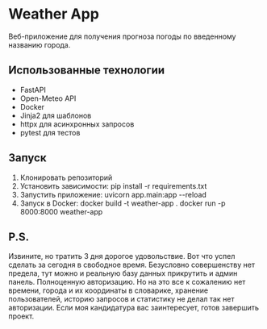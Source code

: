 # Weather App
Веб-приложение для получения прогноза погоды по введенному названию города.

## Использованные технологии

- FastAPI
- Open-Meteo API
- Docker
- Jinja2 для шаблонов
- httpx для асинхронных запросов
- pytest для тестов

## Запуск

1. Клонировать репозиторий
2. Установить зависимости:
    pip install -r requirements.txt
3. Запустить приложение:
    uvicorn app.main:app --reload
4. Запуск в Docker:
    docker build -t weather-app .
    docker run -p 8000:8000 weather-app

## P.S.

Извините, но тратить 3 дня дорогое удовольствие. Вот что успел сделать за сегодня в свободное время. 
Безусловно совершенству нет предела, тут можно и реальную базу данных прикрутить и админ панель.
Полноценную авторизацию. Но на это все к сожалению нет времени, города и их координаты в словарике, 
хранение пользователей, историю запросов и статистику не делал так нет авторизации. 
Если моя кандидатура вас заинтересует, готов завершить проект.   